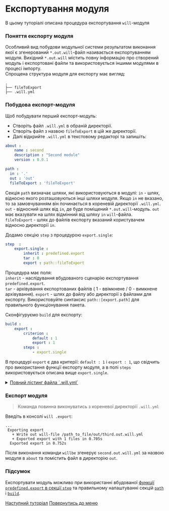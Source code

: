 # Експортування модуля

В цьому туторіалі описана процедура експортування `will`-модуля

### <a name="export-module-term"></a> Поняття експорту модуля
Особливий вид побудови модульної системи результатом виконання якої є згенерований `*.out.will`-файл називається експортуванням модуля. Вихідний `*.out.will` містить повну інформацію про створений модуль і експортовані файли та використовується іншими модулями в процесі імпорту.  
Спрощена структура модуля для експорту має вигляд:

```
.
├── fileToExport
├── .will.yml
```

### <a name="export-module-creation"></a> Побудова експорт-модуля
Щоб побудувати перший експорт-модуль:
- Створіть файл `.will.yml` в обраній директорії.
- Створіть файл з назвою `fileToExport` в цій же директорії.  
- Далі відкрийте `.will.yml` в текстовому редакторі та запишіть:  

<a name="section-path"></a>
``` yaml
about :
    name : second
    description : "Second module"
    version : 0.0.1

path :
  in : '.'
  out : 'out'
  fileToExport : 'fileToExport'

```
Секція `path` визначає шляхи, які використовуються в модулі:
`in` - шлях, відносно якого розташовуються інші шляхи модуля. Якщо `in` не вказано, то за замовчуванням він починається в кореневій директорії `.will.yml`.
`out` - відносний шлях від `in`, де буде поміщений `*.out.will`-модуль. `out` має вказувати на шлях відмінний від шляху `in` `will`-файла.   
`fileToExport` - шлях до файлів експорту вказаний користувачем відносно директорії `in`.

<a name="section-step"></a>
Додамо секцію `step` з процедурою `export.single`:

``` yaml
step  :
    export.single :
        inherit : predefined.export
        tar : 0
        export : path::fileToExport
```
Процедура має поля:  
`inherit` - наслідування вбудованого сценарію експортування `predefined.export`.  
`tar` - архівування експортованих файлів ( 1 - ввімкнене / 0 - вимкнене архівування).
`export` - шлях до файлу або директорії з файлами для експорту. Використовуйте синтаксис `path::[export.path]` для правильного функціонування пакета.

<a name="section-build"></a>
Сконфігуруємо `build` для експорту:
``` yaml
build :
    export :
        criterion :
            default : 1
            export : 1
        steps :
            - export.single
```
В процедурі `export` є два критерії: `default : 1` і `export : 1`, що свідчить про використання функції експорту модуля, а в полі `steps` використовується описана вище `export.single`.
<a name="export-module-listing"></a>

<details>
  <summary><u>Повний лістинг файла `.will.yml`</u></summary>

```yaml

about :
    name : second
    description : "Second module"
    version : 0.0.2

path :
  in : '.'
  out : 'out'
  fileToExport : 'fileToExport'

step  :
  export.single :
      inherit : predefined.export
      export : path::fileToExport
      tar : 0

build :
  export :
      criterion :
          default : 1
          export : 1
      steps :
          - export.single
```
</details>

### <a name="exporting"></a> Експорт модуля

> Команда повинна виконуватись з кореневої директорії `.will.yml`

Введіть в консолі `will .export`:

```
...
 Exporting export
   + Write out will-file /path_to_file/out/third.out.will.yml
   + Exported export with 1 files in 0.705s
  Exported export in 0.752s
```

Після виконання команди `willbe` згенерує `second.out.will.yml` за назвою модуля в `about` та помістить файл в директорію `out`.

### Підсумок
Експортувати модуль можливо при використанні вбудованої [функції `predefined.export` в секції `step`](#section-step) та правильному налаштуванні секцій [`path`](#section-path) i [`build`](#section-build). 

[Наступний туторіал](SplitWillFile.ukr.md)
[Повернутись до меню](Topics.ukr.md)
